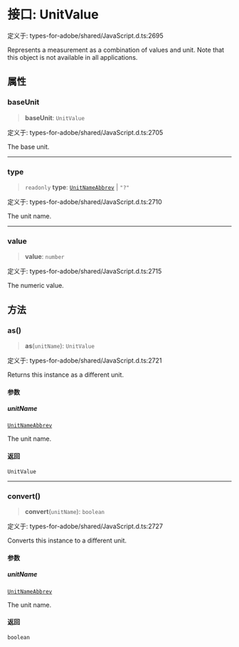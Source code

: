 # 接口: UnitValue

定义于: types-for-adobe/shared/JavaScript.d.ts:2695

Represents a measurement as a combination of values and unit.
Note that this object is not available in all applications.

## 属性

### baseUnit

> **baseUnit**: `UnitValue`

定义于: types-for-adobe/shared/JavaScript.d.ts:2705

The base unit.

***

### type

> `readonly` **type**: [`UnitNameAbbrev`](../type-aliases/UnitNameAbbrev.md) \| `"?"`

定义于: types-for-adobe/shared/JavaScript.d.ts:2710

The unit name.

***

### value

> **value**: `number`

定义于: types-for-adobe/shared/JavaScript.d.ts:2715

The numeric value.

## 方法

### as()

> **as**(`unitName`): `UnitValue`

定义于: types-for-adobe/shared/JavaScript.d.ts:2721

Returns this instance as a different unit.

#### 参数

##### unitName

[`UnitNameAbbrev`](../type-aliases/UnitNameAbbrev.md)

The unit name.

#### 返回

`UnitValue`

***

### convert()

> **convert**(`unitName`): `boolean`

定义于: types-for-adobe/shared/JavaScript.d.ts:2727

Converts this instance to a different unit.

#### 参数

##### unitName

[`UnitNameAbbrev`](../type-aliases/UnitNameAbbrev.md)

The unit name.

#### 返回

`boolean`
